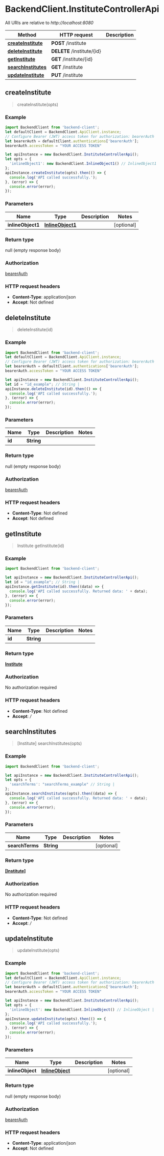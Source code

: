 # BackendClient.InstituteControllerApi

All URIs are relative to *http://localhost:8080*

Method | HTTP request | Description
------------- | ------------- | -------------
[**createInstitute**](InstituteControllerApi.md#createInstitute) | **POST** /institute | 
[**deleteInstitute**](InstituteControllerApi.md#deleteInstitute) | **DELETE** /institute/{id} | 
[**getInstitute**](InstituteControllerApi.md#getInstitute) | **GET** /institute/{id} | 
[**searchInstitutes**](InstituteControllerApi.md#searchInstitutes) | **GET** /institute | 
[**updateInstitute**](InstituteControllerApi.md#updateInstitute) | **PUT** /institute | 



## createInstitute

> createInstitute(opts)



### Example

```javascript
import BackendClient from 'backend-client';
let defaultClient = BackendClient.ApiClient.instance;
// Configure Bearer (JWT) access token for authorization: bearerAuth
let bearerAuth = defaultClient.authentications['bearerAuth'];
bearerAuth.accessToken = "YOUR ACCESS TOKEN"

let apiInstance = new BackendClient.InstituteControllerApi();
let opts = {
  'inlineObject1': new BackendClient.InlineObject1() // InlineObject1 | 
};
apiInstance.createInstitute(opts).then(() => {
  console.log('API called successfully.');
}, (error) => {
  console.error(error);
});

```

### Parameters


Name | Type | Description  | Notes
------------- | ------------- | ------------- | -------------
 **inlineObject1** | [**InlineObject1**](InlineObject1.md)|  | [optional] 

### Return type

null (empty response body)

### Authorization

[bearerAuth](../README.md#bearerAuth)

### HTTP request headers

- **Content-Type**: application/json
- **Accept**: Not defined


## deleteInstitute

> deleteInstitute(id)



### Example

```javascript
import BackendClient from 'backend-client';
let defaultClient = BackendClient.ApiClient.instance;
// Configure Bearer (JWT) access token for authorization: bearerAuth
let bearerAuth = defaultClient.authentications['bearerAuth'];
bearerAuth.accessToken = "YOUR ACCESS TOKEN"

let apiInstance = new BackendClient.InstituteControllerApi();
let id = "id_example"; // String | 
apiInstance.deleteInstitute(id).then(() => {
  console.log('API called successfully.');
}, (error) => {
  console.error(error);
});

```

### Parameters


Name | Type | Description  | Notes
------------- | ------------- | ------------- | -------------
 **id** | **String**|  | 

### Return type

null (empty response body)

### Authorization

[bearerAuth](../README.md#bearerAuth)

### HTTP request headers

- **Content-Type**: Not defined
- **Accept**: Not defined


## getInstitute

> Institute getInstitute(id)



### Example

```javascript
import BackendClient from 'backend-client';

let apiInstance = new BackendClient.InstituteControllerApi();
let id = "id_example"; // String | 
apiInstance.getInstitute(id).then((data) => {
  console.log('API called successfully. Returned data: ' + data);
}, (error) => {
  console.error(error);
});

```

### Parameters


Name | Type | Description  | Notes
------------- | ------------- | ------------- | -------------
 **id** | **String**|  | 

### Return type

[**Institute**](Institute.md)

### Authorization

No authorization required

### HTTP request headers

- **Content-Type**: Not defined
- **Accept**: */*


## searchInstitutes

> [Institute] searchInstitutes(opts)



### Example

```javascript
import BackendClient from 'backend-client';

let apiInstance = new BackendClient.InstituteControllerApi();
let opts = {
  'searchTerms': "searchTerms_example" // String | 
};
apiInstance.searchInstitutes(opts).then((data) => {
  console.log('API called successfully. Returned data: ' + data);
}, (error) => {
  console.error(error);
});

```

### Parameters


Name | Type | Description  | Notes
------------- | ------------- | ------------- | -------------
 **searchTerms** | **String**|  | [optional] 

### Return type

[**[Institute]**](Institute.md)

### Authorization

No authorization required

### HTTP request headers

- **Content-Type**: Not defined
- **Accept**: */*


## updateInstitute

> updateInstitute(opts)



### Example

```javascript
import BackendClient from 'backend-client';
let defaultClient = BackendClient.ApiClient.instance;
// Configure Bearer (JWT) access token for authorization: bearerAuth
let bearerAuth = defaultClient.authentications['bearerAuth'];
bearerAuth.accessToken = "YOUR ACCESS TOKEN"

let apiInstance = new BackendClient.InstituteControllerApi();
let opts = {
  'inlineObject': new BackendClient.InlineObject() // InlineObject | 
};
apiInstance.updateInstitute(opts).then(() => {
  console.log('API called successfully.');
}, (error) => {
  console.error(error);
});

```

### Parameters


Name | Type | Description  | Notes
------------- | ------------- | ------------- | -------------
 **inlineObject** | [**InlineObject**](InlineObject.md)|  | [optional] 

### Return type

null (empty response body)

### Authorization

[bearerAuth](../README.md#bearerAuth)

### HTTP request headers

- **Content-Type**: application/json
- **Accept**: Not defined


